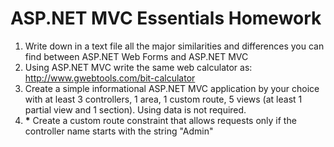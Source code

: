 # ASP.NET MVC Essentials Homework

1. Write down in a text file all the major similarities and differences you can find between ASP.NET Web Forms and ASP.NET MVC
1. Using ASP.NET MVC write the same web calculator as: http://www.gwebtools.com/bit-calculator
1. Create a simple informational ASP.NET MVC application by your choice with at least 3 controllers, 1 area, 1 custom route, 5 views (at least 1 partial view and 1 section). Using data is not required.
1. __*__ Create a custom route constraint that allows requests only if the controller name starts with the string "Admin"
